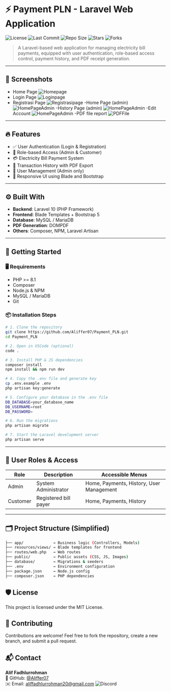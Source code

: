 # ⚡ Payment PLN - Laravel Web Application

![License](https://img.shields.io/github/license/Aliffer07/Payment_PLN)
![Last Commit](https://img.shields.io/github/last-commit/Aliffer07/Payment_PLN)
![Repo Size](https://img.shields.io/github/repo-size/Aliffer07/Payment_PLN)
![Stars](https://img.shields.io/github/stars/Aliffer07/Payment_PLN?style=social)
![Forks](https://img.shields.io/github/forks/Aliffer07/Payment_PLN?style=social)

> A Laravel-based web application for managing electricity bill payments, equipped with user authentication, role-based access control, payment history, and PDF receipt generation.

---

## 📸 Screenshots

- Home Page 
![Homepage](public/img/Home.png)
- Login Page
![Loginpage](public/img/Login.png)
- Registrasi Page
![Registrasipage](public/img/Registrasi.png)
-Home Page (admin)
![HomePageAdmin](public/img/Menu%20home%20(admin).png)
-History Page (admin)
![HomePageAdmin](public/img/Menu%20payment%20(admin).png)
-Edit Account
![HomePageAdmin](public/img/Edit%20account.png)
-PDF file report
![PDFFile](public/img/invoice%20pdf.png)
---

## 🔥 Features

- ✅ User Authentication (Login & Registration)
- 👥 Role-based Access (Admin & Customer)
- 💳 Electricity Bill Payment System
- 🧾 Transaction History with PDF Export
- 👤 User Management (Admin only)
- 📄 Responsive UI using Blade and Bootstrap

---

## ⚙️ Built With

- **Backend**: Laravel 10 (PHP Framework)
- **Frontend**: Blade Templates + Bootstrap 5
- **Database**: MySQL / MariaDB
- **PDF Generation**: DOMPDF
- **Others**: Composer, NPM, Laravel Artisan

---

## 🚀 Getting Started

### 🖥️ Requirements

- PHP >= 8.1
- Composer
- Node.js & NPM
- MySQL / MariaDB
- Git

### 📦 Installation Steps

```bash
# 1. Clone the repository
git clone https://github.com/Aliffer07/Payment_PLN.git
cd Payment_PLN

# 2. Open in VSCode (optional)
code .

# 3. Install PHP & JS dependencies
composer install
npm install && npm run dev

# 4. Copy the .env file and generate key
cp .env.example .env
php artisan key:generate

# 5. Configure your database in the .env file
DB_DATABASE=your_database_name
DB_USERNAME=root
DB_PASSWORD=

# 6. Run the migrations
php artisan migrate

# 7. Start the Laravel development server
php artisan serve
```

---

## 🧭 User Roles & Access

| Role     | Description                   | Accessible Menus                          |
|----------|-------------------------------|--------------------------------------------|
| Admin    | System Administrator          | Home, Payments, History, User Management   |
| Customer | Registered bill payer         | Home, Payments, History                    |

---

## 🗂️ Project Structure (Simplified)

```bash
├── app/             → Business logic (Controllers, Models)
├── resources/views/ → Blade templates for frontend
├── routes/web.php   → Web routes
├── public/          → Public assets (CSS, JS, Images)
├── database/        → Migrations & seeders
├── .env             → Environment configuration
├── package.json     → Node.js config
├── composer.json    → PHP dependencies
```

## 🛡️ License
This project is licensed under the MIT License.

## 🤝 Contributing
Contributions are welcome!
Feel free to fork the repository, create a new branch, and submit a pull request.

## 📬 Contact

**Alif Fadhlurrohman**  
🔗 GitHub: [@Aliffer07](https://github.com/Aliffer07)  
✉️ Email: [aliffadhlurrohman20@gmail.com](mailto:aliffadhlurrohman20@gmail.com)
![Discord](https://img.shields.io/badge/Discord-alifferhd-5865F2?logo=discord&style=flat-square)